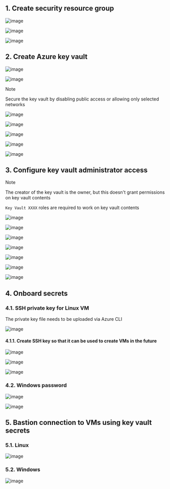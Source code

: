 ## 1. Create security resource group

![image](https://github.com/user-attachments/assets/64362c7e-f40a-453f-8e91-037aa5126982)

![image](https://github.com/user-attachments/assets/f25f1c10-7639-4c28-8044-a361a5f3dff7)

![image](https://github.com/user-attachments/assets/9b57e1fd-ec23-4ec9-8ce5-90e76d95424f)

## 2. Create Azure key vault

![image](https://github.com/user-attachments/assets/6e853b9f-e834-4644-82bc-1d7dbb47d58a)

![image](https://github.com/user-attachments/assets/47610833-5a6b-41b3-a43c-4c253f9d2e19)

> [!Note]
>
> Secure the key vault by disabling public access or allowing only selected networks

![image](https://github.com/user-attachments/assets/d8db5e3b-b786-4dd4-bc52-2d0c215bd2cf)

![image](https://github.com/user-attachments/assets/19c5df71-caae-4905-94be-2dd493cbb1e2)

![image](https://github.com/user-attachments/assets/744cbc03-a57c-4248-9241-924f9c46bf91)

![image](https://github.com/user-attachments/assets/3d935885-dfa4-4272-ad18-50e5ac06d50e)

![image](https://github.com/user-attachments/assets/b1f72c81-a38f-4dbe-b1ec-4d084878c7f9)

## 3. Configure key vault administrator access

> [!Note]
>
> The creator of the key vault is the owner, but this doesn't grant permissions on key vault contents
>
> `Key Vault XXXX` roles are required to work on key vault contents

![image](https://github.com/user-attachments/assets/335f6433-742a-4f5e-a6ad-adf213c14974)

![image](https://github.com/user-attachments/assets/4c3280b4-9872-44f8-aad1-9aaf9842f390)

![image](https://github.com/user-attachments/assets/67eb1f45-8c85-4931-8b17-471e6968e72b)

![image](https://github.com/user-attachments/assets/26b838bd-60d4-4fb3-96bd-a80e1e872542)

![image](https://github.com/user-attachments/assets/7850c57a-8fd6-426e-8ff9-8bfab88825c7)

![image](https://github.com/user-attachments/assets/74c90cc9-ec02-467d-b9d8-3daed49cb831)

![image](https://github.com/user-attachments/assets/9768b2bc-4730-4119-8c9f-d93a82490d63)

## 4. Onboard secrets

### 4.1. SSH private key for Linux VM

The private key file needs to be uploaded via Azure CLI

![image](https://github.com/user-attachments/assets/97996f7d-d9a6-459c-a7a5-11eba532d97f)

#### 4.1.1. Create SSH key so that it can be used to create VMs in the future

![image](https://github.com/user-attachments/assets/a1742745-f436-4122-a7b5-628a6270e818)

![image](https://github.com/user-attachments/assets/c1f224ee-ba0c-4496-8464-c8cf9f886708)

![image](https://github.com/user-attachments/assets/8ec8897d-ca74-4f27-89eb-d8a5c92c6e5e)

### 4.2. Windows password

![image](https://github.com/user-attachments/assets/2f5f92d2-271b-4a16-b2b5-992163374317)

![image](https://github.com/user-attachments/assets/68cd8ea7-4742-4716-8096-98d939f80aa3)

## 5. Bastion connection to VMs using key vault secrets

### 5.1. Linux

![image](https://github.com/user-attachments/assets/c31823e8-51e0-4d60-a290-7cfaa4e168bf)

### 5.2. Windows

![image](https://github.com/user-attachments/assets/ca14ac3a-9ad2-4db1-b5e3-ee93de145b8e)
